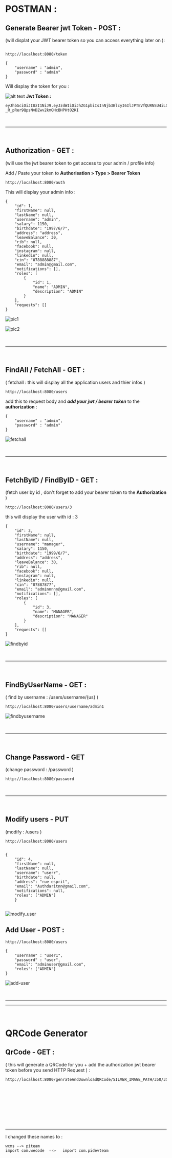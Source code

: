 






# POSTMAN : 


## Generate Bearer jwt Token - POST :
(will displat your JWT bearer token so you can access everything later on ):
```

http://localhost:8080/token
```
```
{
    "username" : "admin",
    "password" : "admin"
}
```
Will display the token for you :

![alt text](https://i.imgur.com/8Uo4fke.png)
**Jwt Token :**
```
eyJhbGciOiJIUzI1NiJ9.eyJzdWIiOiJhZG1pbiIsInNjb3BlcyI6IlJPTEVfQURNSU4iLCJpYXQiOjE2NDYyNDc4NDksImV4cCI6MTY0NjMzNDI0OX0.HcW59lXvv2-_R_pRer9QpsNvDZwv2kmOHcBHPHtO2KI
```
<br/>

________

<br/>



## Authorization - GET : 

(will use the jwt bearer token to get access to your admin / profile info)

Add / Paste your token to **Authorisation > Type > Bearer Token**
```
http://localhost:8080/auth
```

This will display your admin info : 
```
{
    "id": 1,
    "firstName": null,
    "lastName": null,
    "username": "admin",
    "salary": 1150,
    "birthdate": "1997/6/7",
    "address": "address",
    "leaveBalance": 30,
    "rib": null,
    "facebook": null,
    "instagram": null,
    "linkedin": null,
    "cin": "0788888887",
    "email": "admin@gmail.com",
    "notifications": [],
    "roles": [
        {
            "id": 1,
            "name": "ADMIN",
            "description": "ADMIN"
        }
    ],
    "requests": []
}
```


![pic1](https://i.imgur.com/AZoKcox.png)

![pic2](https://i.imgur.com/CC257PD.png)


<br/>

________

<br/>


## FindAll / FetchAll - GET : 

( fetchall : this will display all the application users and thier infos )

```
http://localhost:8080/users
```

add this to request body and _**add your jwt / bearer token**_  to the **authorization** : 
```
{
    "username" : "admin",
    "password" : "admin"
}
```

![fetchall](https://i.imgur.com/NVhwN0s.png)

<br/>

________

<br/>


## FetchByID / FindByID - GET  : 
(fetch user by id , don't forget to add your bearer token to the **Authorization** )

```
http://localhost:8080/users/3
```
this will display the user with id : 3 
```
{
    "id": 3,
    "firstName": null,
    "lastName": null,
    "username": "manager",
    "salary": 1150,
    "birthdate": "1999/6/7",
    "address": "address",
    "leaveBalance": 30,
    "rib": null,
    "facebook": null,
    "instagram": null,
    "linkedin": null,
    "cin": "07887877",
    "email": "adminnnnn@gmail.com",
    "notifications": [],
    "roles": [
        {
            "id": 3,
            "name": "MANAGER",
            "description": "MANAGER"
        }
    ],
    "requests": []
}
```



![findbyid](https://i.imgur.com/j0DptED.png)


<br/>

________

<br/>

## FindByUserName - GET :
( find by username : /users/username/{us} )


```
http://localhost:8080/users/username/admin1
```

![findbyusername](https://i.imgur.com/OxFUlt4.png)

<br/>

________

<br/>


## Change Password - GET 
(change password : /password )

```
http://localhost:8080/password
```




<br/>

________

<br/>



## Modify users - PUT
(modify : /users )

```
http://localhost:8080/users
```

```

{
    "id": 4,
    "firstName": null,
    "lastName": null,
    "username": "userr",
    "birthdate": null,
    "address": "rue esprit",
    "email": "Authdaritnn@gmail.com",
    "notifications": null,
    "roles": ["ADMIN"]
    }
    
```

![modify_user](https://i.imgur.com/ExjHFUS.png)


## Add User - POST : 

```
http://localhost:8080/users
```

```
{
    "username" : "user1",
    "password" : "user",
    "email": "adminuser@gmail.com",
    "roles": ["ADMIN"]
}
```

![add-user](https://i.imgur.com/FkkDDVQ.png)







<br/>

________
________

<br/>











# QRCode Generator 


## QrCode - GET : 
( this will generate a QRCode for you + add the authorization jwt bearer token before you send HTTP Request ) : 

```
http://localhost:8080/genrateAndDownloadQRCode/SILVER_IMAGE_PATH/350/350
```











<br/><br/><br/><br/><br/><br/><br/>
_____
I changed these names to : 
```
wcms --> piteam
import com.wecode  -->   import com.pidevteam

```




















